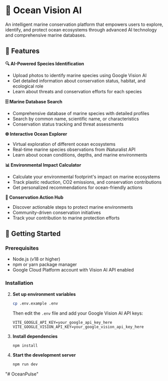 # 🌊 Ocean Vision AI

An intelligent marine conservation platform that empowers users to explore, identify, and protect ocean ecosystems through advanced AI technology and comprehensive marine databases.

## 🐠 Features

**🔍 AI-Powered Species Identification**
- Upload photos to identify marine species using Google Vision AI
- Get detailed information about conservation status, habitat, and ecological role
- Learn about threats and conservation efforts for each species

**🗄️ Marine Database Search**
- Comprehensive database of marine species with detailed profiles
- Search by common name, scientific name, or characteristics
- Conservation status tracking and threat assessments

**🌐 Interactive Ocean Explorer**
- Virtual exploration of different ocean ecosystems
- Real-time marine species observations from iNaturalist API
- Learn about ocean conditions, depths, and marine environments

**📊 Environmental Impact Calculator**
- Calculate your environmental footprint's impact on marine ecosystems
- Track plastic reduction, CO2 emissions, and conservation contributions
- Get personalized recommendations for ocean-friendly actions

**🌱 Conservation Action Hub**
- Discover actionable steps to protect marine environments
- Community-driven conservation initiatives
- Track your contribution to marine protection efforts

## 🚀 Getting Started

### Prerequisites

- Node.js (v18 or higher)
- npm or yarn package manager
- Google Cloud Platform account with Vision AI API enabled

### Installation



2. **Set up environment variables**
   ```bash
   cp .env.example .env
   ```
   Then edit the `.env` file and add your Google Vision AI API keys:
   ```env
   VITE_GOOGLE_API_KEY=your_google_api_key_here
   VITE_GOOGLE_VISION_API_KEY=your_google_vision_api_key_here
   ```

3. **Install dependencies**
   ```bash
   npm install
   ```

4. **Start the development server**
   ```bash
   npm run dev
   ```


"# OceanPulse" 
